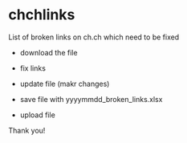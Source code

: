 # chchlinks
List of broken links on ch.ch which need to be fixed

* download the file

* fix links

* update file (makr changes)

* save file with yyyymmdd_broken_links.xlsx

* upload file

Thank you!
